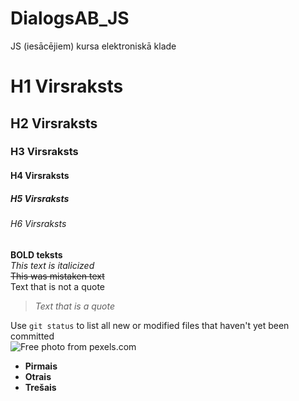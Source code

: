 # DialogsAB_JS
JS (iesācējiem) kursa elektroniskā klade  

# H1 Virsraksts
## H2 Virsraksts
### H3 Virsraksts
#### H4 Virsraksts
##### H5 Virsraksts
###### H6 Virsraksts
**BOLD teksts**  
*This text is italicized*  
~~This was mistaken text~~  
Text that is not a quote

> *Text that is a quote*  

Use `git status` to list all new or modified files that haven't yet been committed  
![Free photo from pexels.com](https://images.pexels.com/photos/546819/pexels-photo-546819.jpeg?auto=compress&cs=tinysrgb&w=1260&h=750&dpr=1)  
- **Pirmais**
- **Otrais**
- **Trešais**
